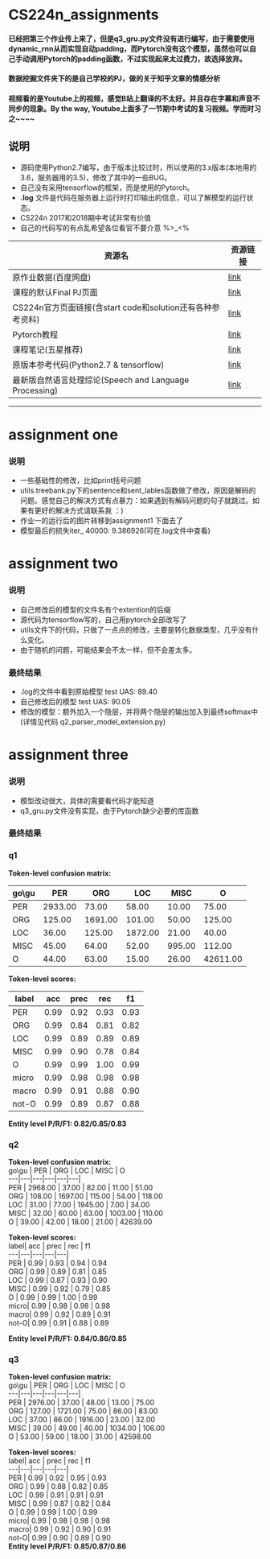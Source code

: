 # CS224n_assignments
#### 已经把第三个作业传上来了，但是q3_gru.py文件没有进行编写，由于需要使用dynamic_rnn从而实现自动padding，而Pytorch没有这个模型，虽然也可以自己手动调用Pytorch的padding函数，不过实现起来太过费力，故选择放弃。

#### 数据挖掘文件夹下的是自己学校的PJ，做的关于知乎文章的情感分析

#### 视频看的是Youtube上的视频，感觉B站上翻译的不太好。并且存在字幕和声音不同步的现象。By the way, Youtube上面多了一节期中考试的复习视频。学而时习之~~~~
## 说明
- 源码使用Python2.7编写，由于版本比较过时，所以使用的3.x版本(本地用的3.6，服务器用的3.5)，修改了其中的一些BUG。
- 自己没有采用tensorflow的框架，而是使用的Pytorch。
- **.log** 文件是代码在服务器上运行时打印输出的信息，可以了解模型的运行状态。
- CS224n 2017和2018期中考试非常有价值
- 自己的代码写的有点乱希望各位看官不要介意 %>_<%

资源名 | 资源链接
---|---
原作业数据(百度网盘) | [link](https://pan.baidu.com/s/17ripXND-xSzzP4vgppseig)
课程的默认Final PJ页面 | [link](http://web.stanford.edu/class/cs224n/default_project/index.html)
CS224n官方页面链接(含start code和solution还有各种参考资料) | [link](http://web.stanford.edu/class/cs224n/syllabus.html) 
Pytorch教程 | [link](https://github.com/chenyuntc/pytorch-book)
课程笔记(五星推荐) | [link](https://github.com/stanfordnlp/cs224n-winter17-notes)
原版本参考代码(Python2.7 & tensorflow) | [link](https://github.com/hankcs/CS224n)
最新版自然语言处理综论(Speech and Language Processing)| [link](http://web.stanford.edu/~jurafsky/slp3/)
---


# assignment one

### 说明
- 一些基础性的修改，比如print括号问题
- utils.treebank.py下的sentence和sent_lables函数做了修改，原因是解码的问题。感觉自己的解决方式有点暴力：如果遇到有解码问题的句子就跳过。如果有更好的解决方式请联系我 ：)
- 作业一的运行后的图片转移到assignment1 下面去了
- 模型最后的损失iter_ 40000: 9.386926(可在.log文件中查看)

# assignment two
### 说明
- 自己修改后的模型的文件名有个extention的后缀
- 源代码为tensorflow写的，自己用pytorch全部改写了
- utils文件下的代码，只做了一点点的修改，主要是转化数据类型，几乎没有什么变化。
- 由于随机的问题，可能结果会不太一样，但不会差太多。

### 最终结果
- .log的文件中看到原始模型 test UAS: 89.40  
- 自己修改后的模型 test UAS: 90.05
- 修改的模型：额外加入一个隐层，并将两个隐层的输出加入到最终softmax中(详情见代码 q2_parser_model_extension.py)

# assignment three
### 说明
- 模型改动很大，具体的需要看代码才能知道
- q3_gru.py文件没有实现，由于Pytorch缺少必要的库函数

### 最终结果
### q1   
**Token-level confusion matrix:**  

go\gu   |	PER     |	ORG     |	LOC    | 	MISC    |	O   
---|---|---|---|---|---|  
PER   |  	2933.00 |	73.00   |	58.00   |	10.00   |	75.00   
ORG    | 	125.00  |	1691.00 |	101.00  |	50.00   |	125.00  
LOC    | 	36.00   |	125.00  |	1872.00 |	21.00   |	40.00   
MISC   | 	45.00   |	64.00   |	52.00   |	995.00  |	112.00  
O      | 	44.00   |	63.00   |	15.00   |	26.00   |	42611.00

**Token-level scores:**  

label|	acc  |	prec |	rec  |	f1  
---|---|---|---|---|  
PER  |	0.99 |	0.92 |	0.93 |	0.93 
ORG  |	0.99 |	0.84 |	0.81 |	0.82 
LOC  |	0.99 |	0.89 |	0.89 |	0.89 
MISC |	0.99 |	0.90 |	0.78 |	0.84 
O    |	0.99 |	0.99 |	1.00 |	0.99 
micro|	0.99 |	0.98 |	0.98 |	0.98 
macro|	0.99 |	0.91 |	0.88 |	0.90 
not-O|	0.99 |	0.89 |	0.87 |	0.88 

**Entity level P/R/F1: 0.82/0.85/0.83**  

### q2  
**Token-level confusion matrix:**  
go\gu   |	PER     |	ORG     |	LOC    | 	MISC    |	O   
---|---|---|---|---|---|  
PER     |	2968.00 |	37.00   |	82.00   |	11.00   |	51.00   
ORG    | 	108.00  |	1697.00 |	115.00  |	54.00   |	118.00  
LOC     |	31.00   |	77.00   |	1945.00 |	7.00    |	34.00   
MISC    |	32.00   |	60.00   |	63.00   |	1003.00 |	110.00    
O       |	39.00   |	42.00   |	18.00   |	21.00   |	42639.00  


**Token-level scores:**  
label|	acc  |	prec |	rec  |	f1  
---|---|---|---|---|  
PER  |	0.99 |	0.93 |	0.94 |	0.94   
ORG  |	0.99 |	0.89 |	0.81 |	0.85   
LOC  |	0.99 |	0.87 |	0.93 |	0.90   
MISC |	0.99 |	0.92 |	0.79 |	0.85   
O    |	0.99 |	0.99 |	1.00 |	0.99   
micro|	0.99 |	0.98 |	0.98 |	0.98   
macro|	0.99 |	0.92 |	0.89 |	0.91   
not-O|	0.99 |	0.91 |	0.88 |	0.89   

**Entity level P/R/F1: 0.84/0.86/0.85**  

### q3


**Token-level confusion matrix:**  
go\gu   |	PER     |	ORG     |	LOC    | 	MISC    |	O   
---|---|---|---|---|---|  
PER     |	2976.00 |	37.00   |	48.00   |	13.00   |	75.00   
ORG     |	127.00  |	1721.00 |	75.00   |	86.00   |	83.00   
LOC     |	37.00   |	86.00   |	1916.00 |	23.00   |	32.00   
MISC    |	39.00   |	49.00   |	40.00   |	1034.00 |	106.00  
O       |	53.00   |	59.00   |	18.00   |	31.00   |	42598.00  



**Token-level scores:**  
label|	acc  |	prec |	rec  |	f1  
---|---|---|---|---|  
PER  |	0.99 |	0.92 |	0.95 |	0.93  
ORG  |	0.99 |	0.88 |	0.82 |	0.85  
LOC  |	0.99 |	0.91 |	0.91 |	0.91  
MISC |	0.99 |	0.87 |	0.82 |	0.84  
O    |	0.99 |	0.99 |	1.00 |	0.99  
micro|	0.99 |	0.98 |	0.98 |	0.98  
macro|	0.99 |	0.92 |	0.90 |	0.91  
not-O|	0.99 |	0.90 |	0.89 |	0.90  
**Entity level P/R/F1: 0.85/0.87/0.86**  
